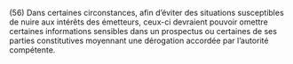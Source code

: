 (56) Dans certaines circonstances, afin d’éviter des situations susceptibles de nuire aux intérêts des émetteurs, ceux-ci devraient pouvoir omettre certaines informations sensibles dans un prospectus ou certaines de ses parties constitutives moyennant une dérogation accordée par l’autorité compétente.